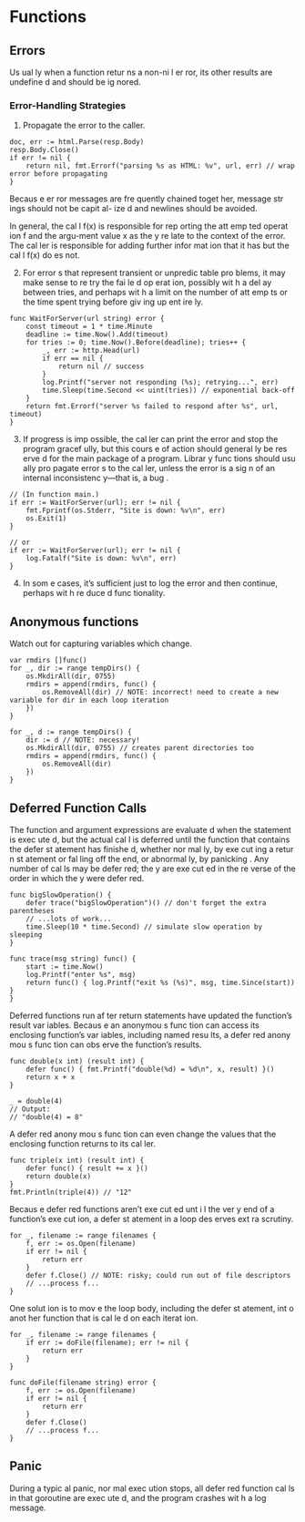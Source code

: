 Functions
=========

## Errors

Us ual ly when a function retur ns a non-ni l er ror, its other results are undefine d and should be ig nored.

### Error-Handling Strategies

 1. Propagate the error to the caller.

```golang
doc, err := html.Parse(resp.Body)
resp.Body.Close()
if err != nil {
    return nil, fmt.Errorf("parsing %s as HTML: %v", url, err) // wrap error before propagating
}
```

Becaus e er ror messages are fre quently chained toget her, message str ings should not be capit al- ize d and newlines should be avoided.

In general, the cal l f(x) is responsible for rep orting the att emp ted operat ion f and
the argu-ment value x as the y re late to the context of the error.
The cal ler is responsible for adding further infor mat ion that it has but the cal l f(x) do es not.

 2. For error s that represent transient or unpredic table pro blems, it may make sense to re try the fai le d op erat ion, 
    possibly wit h a del ay between tries, and perhaps wit h a limit on the number of att emp ts or the time spent trying
    before giv ing up ent ire ly.

```golang
func WaitForServer(url string) error {
    const timeout = 1 * time.Minute
    deadline := time.Now().Add(timeout)
    for tries := 0; time.Now().Before(deadline); tries++ {
        _, err := http.Head(url)
        if err == nil {
            return nil // success
        }
        log.Printf("server not responding (%s); retrying...", err)
        time.Sleep(time.Second << uint(tries)) // exponential back-off
    }
    return fmt.Errorf("server %s failed to respond after %s", url, timeout)
}
```

 3. If progress is imp ossible, the cal ler can print the error and stop the program gracef ully,
    but this cours e of action should general ly be res erve d for the main package of a program.
    Librar y func tions should usu ally pro pagate error s to the cal ler, 
    unless the error is a sig n of an internal inconsistenc y—that is, a bug .

```golang
// (In function main.)
if err := WaitForServer(url); err != nil {
    fmt.Fprintf(os.Stderr, "Site is down: %v\n", err)
    os.Exit(1)
}

// or
if err := WaitForServer(url); err != nil {
    log.Fatalf("Site is down: %v\n", err)
}
```

 4. In som e cases, it’s sufficient just to log the error and then continue, perhaps wit h re duce d func tionality.

## Anonymous functions

Watch out for capturing variables which change.

```golang
var rmdirs []func()
for _, dir := range tempDirs() {
    os.MkdirAll(dir, 0755)
    rmdirs = append(rmdirs, func() {
        os.RemoveAll(dir) // NOTE: incorrect! need to create a new variable for dir in each loop iteration
    })
}

for _, d := range tempDirs() {
    dir := d // NOTE: necessary!
    os.MkdirAll(dir, 0755) // creates parent directories too
    rmdirs = append(rmdirs, func() {
        os.RemoveAll(dir)
    })
}
```

## Deferred Function Calls

The function and argument expressions are evaluate d when the statement is
exec ute d, but the actual cal l is deferred until the function that contains the defer st atement
has finishe d, whether nor mal ly, by exe cut ing a retur n st atement or fal ling off the end, or
abnormal ly, by panicking .
Any number of cal ls may be defer red; the y are exe cut ed in the re verse of the order in which the y were defer red.

```golang
func bigSlowOperation() {
    defer trace("bigSlowOperation")() // don't forget the extra parentheses
    // ...lots of work...
    time.Sleep(10 * time.Second) // simulate slow operation by sleeping
}

func trace(msg string) func() {
    start := time.Now()
    log.Printf("enter %s", msg)
    return func() { log.Printf("exit %s (%s)", msg, time.Since(start)) }
}
```

Deferred functions run af ter return statements have updated the function’s result var iables.
Becaus e an anonymou s func tion can access its enclosing function’s var iables, including named
resu lts, a defer red anony mou s func tion can obs erve the function’s results.

```golang
func double(x int) (result int) {
    defer func() { fmt.Printf("double(%d) = %d\n", x, result) }()
    return x + x
}

_ = double(4)
// Output:
// "double(4) = 8"
```

A defer red anony mou s func tion can even change the values that the enclosing function returns to its cal ler.

```golang
func triple(x int) (result int) {
    defer func() { result += x }()
    return double(x)
}
fmt.Println(triple(4)) // "12"
```

Becaus e defer red functions aren’t exe cut ed unt i l the ver y end of a function’s exe cut ion, 
a defer st atement in a loop des erves ext ra scrutiny.
```golang
for _, filename := range filenames {
    f, err := os.Open(filename)
    if err != nil {
        return err
    }
    defer f.Close() // NOTE: risky; could run out of file descriptors
    // ...process f...
}
```
One solut ion is to mov e the loop body, including the defer st atement, int o anot her function that is cal le d on each iterat ion.
```golang
for _, filename := range filenames {
    if err := doFile(filename); err != nil {
        return err
    }
}

func doFile(filename string) error {
    f, err := os.Open(filename)
    if err != nil {
        return err
    }
    defer f.Close()
    // ...process f...
}
```

## Panic

During a typic al panic, nor mal exec ution stops, all defer red function cal ls in that goroutine are
exec ute d, and the program crashes wit h a log message.